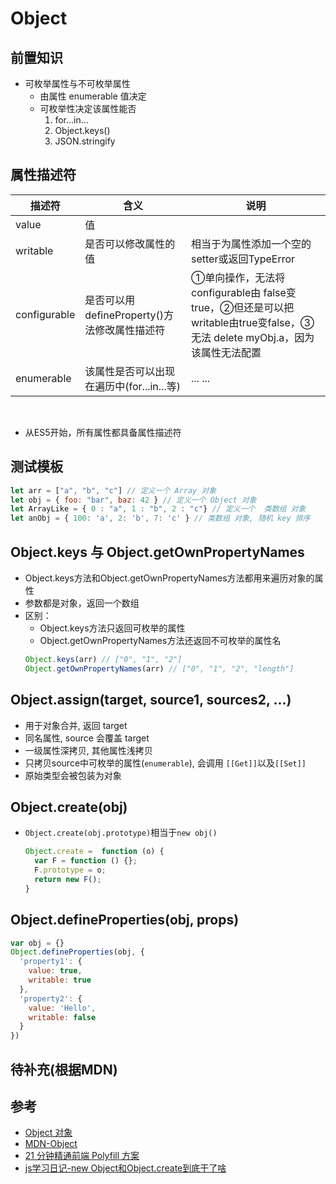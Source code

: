# Object

## 前置知识
- 可枚举属性与不可枚举属性
  * 由属性 enumerable 值决定
  * 可枚举性决定该属性能否 
    1. for...in...
    2. Object.keys()
    3. JSON.stringify
   
## 属性描述符
  描述符|含义|说明
  -|-|-
  value|值
  writable|是否可以修改属性的值|相当于为属性添加一个空的setter或返回TypeError
  configurable|是否可以用defineProperty()方法修改属性描述符|①单向操作，无法将configurable由  false变true，②但还是可以把writable由true变false，③无法 delete myObj.a，因为该属性无法配置
  enumerable|该属性是否可以出现在遍历中(for...in...等)|... ...  
  &nbsp;  
  - 从ES5开始，所有属性都具备属性描述符  


## 测试模板
```js
let arr = ["a", "b", "c"] // 定义一个 Array 对象
let obj = { foo: "bar", baz: 42 } // 定义一个 Object 对象
let ArrayLike = { 0 : "a", 1 : "b", 2 : "c"} // 定义一个  类数组 对象
let anObj = { 100: 'a', 2: 'b', 7: 'c' } // 类数组 对象, 随机 key 排序 
```
## Object.keys 与 Object.getOwnPropertyNames
- Object.keys方法和Object.getOwnPropertyNames方法都用来遍历对象的属性
- 参数都是对象，返回一个数组
- 区别：
  * Object.keys方法只返回可枚举的属性
  * Object.getOwnPropertyNames方法还返回不可枚举的属性名
  ```js
  Object.keys(arr) // ["0", "1", "2"]
  Object.getOwnPropertyNames(arr) // ["0", "1", "2", "length"]
  ```

## Object.assign(target, source1, sources2, ...)
- 用于对象合并, 返回 target
- 同名属性, source 会覆盖 target
- 一级属性深拷贝, 其他属性浅拷贝
- 只拷贝source中可枚举的属性(`enumerable`), 会调用 `[[Get]]`以及`[[Set]]`
- 原始类型会被包装为对象

## Object.create(obj)
- `Object.create(obj.prototype)`相当于`new obj()`
  ```js
  Object.create =  function (o) {
    var F = function () {};
    F.prototype = o;
    return new F();
  }
  ```

## Object.defineProperties(obj, props)
```js
var obj = {}
Object.defineProperties(obj, {
  'property1': {
    value: true,
    writable: true
  },
  'property2': {
    value: 'Hello',
    writable: false
  }
})
```
## 待补充(根据MDN)

## 参考
- [Object 对象](https://wangdoc.com/javascript/stdlib/object.html#object-%E7%9A%84%E9%9D%99%E6%80%81%E6%96%B9%E6%B3%95)
- [MDN-Object](https://developer.mozilla.org/zh-CN/docs/Web/JavaScript/Reference/Global_Objects/Object)
- [21 分钟精通前端 Polyfill 方案](https://segmentfault.com/a/1190000010106158?utm_source=tuicool&utm_medium=referral)
- [js学习日记-new Object和Object.create到底干了啥](https://www.cnblogs.com/94pm/p/9113434.html)